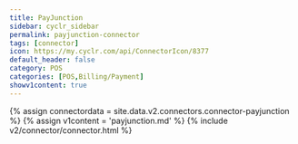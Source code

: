 ```yaml
---
title: PayJunction
sidebar: cyclr_sidebar
permalink: payjunction-connector
tags: [connector]
icon: https://my.cyclr.com/api/ConnectorIcon/8377
default_header: false
category: POS
categories: [POS,Billing/Payment]
showv1content: true
---
```

{% assign connectordata = site.data.v2.connectors.connector-payjunction %}
{% assign v1content = 'payjunction.md' %}
{% include v2/connector/connector.html %}	